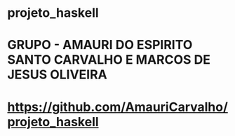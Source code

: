 # projeto_haskell

# GRUPO - AMAURI DO ESPIRITO SANTO CARVALHO E MARCOS DE JESUS OLIVEIRA

# https://github.com/AmauriCarvalho/projeto_haskell
